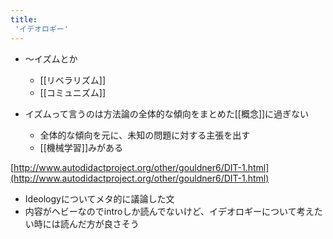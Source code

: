 ```yaml
---
title:
 'イデオロギー'
---
```


- 〜イズムとか
    - [[リベラリズム]]
    - [[コミュニズム]]

- イズムって言うのは方法論の全体的な傾向をまとめた[[概念]]に過ぎない
    - 全体的な傾向を元に、未知の問題に対する主張を出す
    - [[機械学習]]みがある

[http://www.autodidactproject.org/other/gouldner6/DIT-1.html](http://www.autodidactproject.org/other/gouldner6/DIT-1.html)
- Ideologyについてメタ的に議論した文
- 内容がヘビーなのでintroしか読んでないけど、イデオロギーについて考えたい時には読んだ方が良さそう

